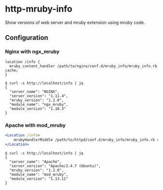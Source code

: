 # http-mruby-info

Show versions of web server and mruby extension using mruby code.

## Configuration

### Nginx with ngx\_mruby

```nginx
location /info {
  mruby_content_handler /path/to/nginx/conf.d/mruby_info/mruby_info.rb cache;
}
```

```shell
$ curl -s http://localhost/info | jq
{
  "server_name": "NGINX",
  "server_version": "1.11.4",
  "mruby_version": "1.2.0",
  "module_name": "ngx_mruby",
  "module_version": "1.18.3"
}
```

### Apache with mod\_mruby

```apache
<Location /info>
    mrubyHandlerMiddle /path/to/httpd/conf.d/mruby_info/mruby_info.rb cache
</Location>
```

```shell
$ curl -s http://localhost/info | jq
{
  "server_name": "Apache",
  "server_version": "Apache/2.4.7 (Ubuntu)",
  "mruby_version": "1.2.0",
  "module_name": "mod_mruby",
  "module_version": "1.13.11"
}
```
